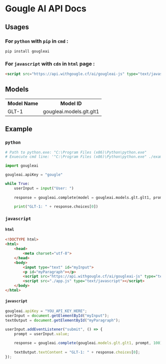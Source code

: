 # Gougle AI API Docs
## Usages
### For `python` with `pip` in `cmd` :
```shell
pip install gougleai
```

### For `javascript` with `cdn` in `html` page :
```html
<script src="https://api.withgougle.cf/ai/gougleai-js" type="text/javascript"></script>
```

## Models
<table>
    <tr>
        <th>Model Name</th>
        <th>Model ID</th>
    </tr>
    <tr>
        <td>GLT-1</td>
        <td>gougleai.models.glt.glt1</td>
    </tr>
</table>

## Example
### `python`
```python
# Path to python.exe: "C:\Program Files (x86)\Python\python.exe"
# Exuecute cmd line: '"C:\Program Files (x86)\Python\python.exe" ./example.py'

import gougleai

gougleai.apiKey = "gougle"

while True:
	userInput = input("User: ")
	
	response = gougleai.complete(model = gougleai.models.glt.glt1, prompt = userInput, maxTokenNumber = 100)
	
	print("GLT-1: " + response.choices[0])
```

### `javascript`

#### `html`
```html
<!DOCTYPE html>
<html>
	<head>
		<meta charset="utf-8">
	</head>
	<body>
		<input type="text" id="myInput">
		<p id="myParagraph"></p>
		<script src="https://api.withgougle.cf/ai/gougleai-js" type="text/javascript"></script>
		<script src="./app.js" type="text/javascript"></script>
	</body>
</html>
```

#### `javascript`
```javascript
gougleai.apiKey = "YOU_API_KEY_HERE";
userInput = document.getElementById("myInput");
textOutput = document.getElementById("myParagraph");

userInput.addEventListener("submit", () => {
	prompt = userInput.value;
	
	response = gougleai.complete(gougleai.models.glt.glt1, prompt, 100);
	
	textOutput.textContent = "GLT-1: " + response.choices[0];
});
```

